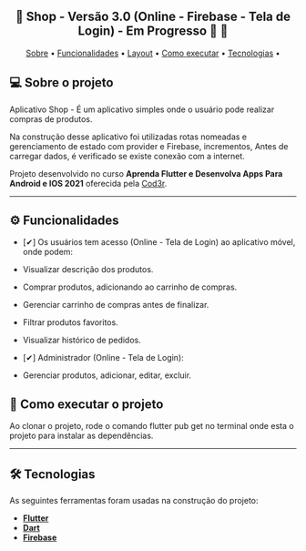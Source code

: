 <h2 align="center"> 
	🚧  Shop - Versão 3.0 (Online - Firebase - Tela de Login) - Em Progresso 🚀 🚧
</h2>

<p align="center">
 <a href="#-sobre-o-projeto">Sobre</a> •
 <a href="#-funcionalidades">Funcionalidades</a> •
 <a href="#-layout">Layout</a> • 
 <a href="#-como-executar-o-projeto">Como executar</a> • 
 <a href="#-tecnologias">Tecnologias</a> • 
</p>

## 💻 Sobre o projeto

Aplicativo Shop - É um aplicativo simples onde o usuário pode realizar compras de produtos.

Na construção desse aplicativo foi utilizadas rotas nomeadas e gerenciamento de estado com provider e Firebase, incrementos, Antes de carregar dados, é verificado se existe conexão com a internet.


Projeto desenvolvido no curso **Aprenda Flutter e Desenvolva Apps Para Android e IOS 2021** oferecida pela [Cod3r](https://www.udemy.com/course/curso-flutter/).

---
## ⚙️ Funcionalidades

- [✔] Os usuários tem acesso (Online - Tela de Login) ao aplicativo móvel, onde podem:

- Visualizar descrição dos produtos.
- Comprar produtos, adicionando ao carrinho de compras.
- Gerenciar carrinho de compras antes de finalizar.
- Filtrar produtos favoritos.
- Visualizar histórico de pedidos.
  
- [✔] Administrador (Online - Tela de Login):
- Gerenciar produtos, adicionar, editar, excluir.


## 🚀 Como executar o projeto

Ao clonar o projeto, rode o comando flutter pub get no terminal onde esta o projeto para instalar as dependências.

---

## 🛠 Tecnologias
As seguintes ferramentas foram usadas na construção do projeto:

-  **[Flutter](https://flutter.dev)**
-  **[Dart](https://dart.dev)**
-  **[Firebase](https://firebase.google.com/?hl=pt-br)**

